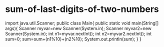 # sum-of-last-digits-of-two-numbers
import java.util.Scanner;
public class Main{
public static void main(String[] args){
Scanner myvar=new Scanner(System.in);
Scanner myvar2=new Scanner(System.in);
int n1=myvar.nextInt();
int n2=myvar2.nextInt();
int sum=0;
sum=sum+(n1%10)+(n2%10);
System.out.println(sum);
}
}



